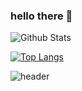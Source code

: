 ### hello there 👋

![Github Stats](https://github-readme-stats.vercel.app/api?username=jojuhyeong&show_icons=true)

[![Top Langs](https://github-readme-stats.vercel.app/api/top-langs/?username=jojuhyeong&anuraghazra&layout=compact)](https://github.com/anuraghazra/github-readme-stats)

![header](https://capsule-render.vercel.app/api?type=wave&color=auto&height=300&section=header&text=capsule%20render&fontSize=90)

